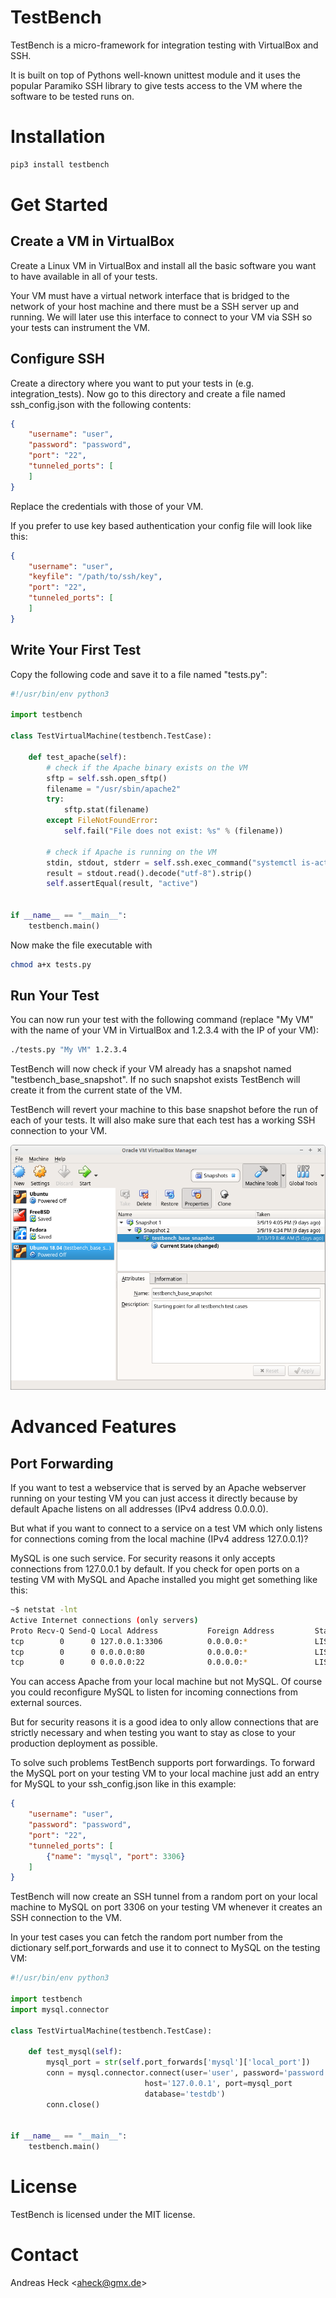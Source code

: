 # TestBench #

TestBench is a micro-framework for integration testing with VirtualBox and SSH.

It is built on top of Pythons well-known unittest module and it uses the
popular Paramiko SSH library to give tests access to the VM where the software
to be tested runs on.

# Installation #

```bash
pip3 install testbench
```

# Get Started #

## Create a VM in VirtualBox ##

Create a Linux VM in VirtualBox and install all the basic software you want to
have available in all of your tests.

Your VM must have a virtual network interface that is bridged to the network
of your host machine and there must be a SSH server up and running. We will
later use this interface to connect to your VM via SSH so your tests can
instrument the VM.

## Configure SSH ##

Create a directory where you want to put your tests in (e.g. integration_tests).
Now go to this directory and create a file named ssh_config.json with the
following contents:

```json
{
    "username": "user",
    "password": "password",
    "port": "22",
    "tunneled_ports": [
    ]
}
```

Replace the credentials with those of your VM.

If you prefer to use key based authentication your config file will look like
this:

```json
{
    "username": "user",
    "keyfile": "/path/to/ssh/key",
    "port": "22",
    "tunneled_ports": [
    ]
}
```

## Write Your First Test ##

Copy the following code and save it to a file named "tests.py":

```python
#!/usr/bin/env python3

import testbench

class TestVirtualMachine(testbench.TestCase):

    def test_apache(self):
        # check if the Apache binary exists on the VM
        sftp = self.ssh.open_sftp()
        filename = "/usr/sbin/apache2"
        try:
            sftp.stat(filename)
        except FileNotFoundError:
            self.fail("File does not exist: %s" % (filename))

        # check if Apache is running on the VM
        stdin, stdout, stderr = self.ssh.exec_command("systemctl is-active apache2")
        result = stdout.read().decode("utf-8").strip()
        self.assertEqual(result, "active")


if __name__ == "__main__":
    testbench.main()
```

Now make the file executable with

```bash
chmod a+x tests.py
```

## Run Your Test ##

You can now run your test with the following command (replace "My VM" with the
name of your VM in VirtualBox and 1.2.3.4 with the IP of your VM):

```bash
./tests.py "My VM" 1.2.3.4
```

TestBench will now check if your VM already has a snapshot named
"testbench_base_snapshot". If no such snapshot exists TestBench will create it
from the current state of the VM.

TestBench will revert your machine to this base snapshot before the run of each
of your tests. It will also make sure that each test has a working SSH
connection to your VM.

![Base Snapshot in VirtualBox](/pics/vbox-snapshots.png)

# Advanced Features #

## Port Forwarding ##

If you want to test a webservice that is served by an Apache webserver running
on your testing VM you can just access it directly because by default
Apache listens on all addresses (IPv4 address 0.0.0.0).

But what if you want to connect to a service on a test VM which only listens
for connections coming from the local machine (IPv4 address 127.0.0.1)?

MySQL is one such service. For security reasons it only accepts connections from
127.0.0.1 by default. If you check for open ports on a testing VM with MySQL
and Apache installed you might get something like this:

```bash
~$ netstat -lnt
Active Internet connections (only servers)
Proto Recv-Q Send-Q Local Address           Foreign Address         State
tcp        0      0 127.0.0.1:3306          0.0.0.0:*               LISTEN
tcp        0      0 0.0.0.0:80              0.0.0.0:*               LISTEN
tcp        0      0 0.0.0.0:22              0.0.0.0:*               LISTEN
```

You can access Apache from your local machine but not MySQL. Of course you could
reconfigure MySQL to listen for incoming connections from external sources.

But for security reasons it is a good idea to only allow connections that are
strictly necessary and when testing you want to stay as close to your
production deployment as possible.

To solve such problems TestBench supports port forwardings. To forward the MySQL
port on your testing VM to your local machine just add an entry for MySQL to
your ssh_config.json like in this example:

```json
{
    "username": "user",
    "password": "password",
    "port": "22",
    "tunneled_ports": [
        {"name": "mysql", "port": 3306}
    ]
}
```

TestBench will now create an SSH tunnel from a random port on your local machine
to MySQL on port 3306 on your testing VM whenever it creates an SSH connection 
to the VM.

In your test cases you can fetch the random port number from the dictionary
self.port_forwards and use it to connect to MySQL on the testing VM:

```python
#!/usr/bin/env python3

import testbench
import mysql.connector

class TestVirtualMachine(testbench.TestCase):

    def test_mysql(self):
        mysql_port = str(self.port_forwards['mysql']['local_port'])
        conn = mysql.connector.connect(user='user', password='password',
                              host='127.0.0.1', port=mysql_port
                              database='testdb')
        conn.close()


if __name__ == "__main__":
    testbench.main()
```

# License #

TestBench is licensed under the MIT license.

# Contact #

Andreas Heck <<aheck@gmx.de>>
